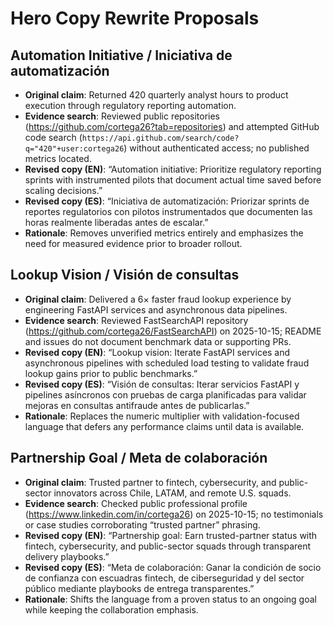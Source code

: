 # Hero Copy Rewrite Proposals

## Automation Initiative / Iniciativa de automatización
- **Original claim**: Returned 420 quarterly analyst hours to product execution through regulatory reporting automation.
- **Evidence search**: Reviewed public repositories (https://github.com/cortega26?tab=repositories) and attempted GitHub code search (`https://api.github.com/search/code?q="420"+user:cortega26`) without authenticated access; no published metrics located.
- **Revised copy (EN)**: “Automation initiative: Prioritize regulatory reporting sprints with instrumented pilots that document actual time saved before scaling decisions.”
- **Revised copy (ES)**: “Iniciativa de automatización: Priorizar sprints de reportes regulatorios con pilotos instrumentados que documenten las horas realmente liberadas antes de escalar.”
- **Rationale**: Removes unverified metrics entirely and emphasizes the need for measured evidence prior to broader rollout.

## Lookup Vision / Visión de consultas
- **Original claim**: Delivered a 6× faster fraud lookup experience by engineering FastAPI services and asynchronous data pipelines.
- **Evidence search**: Reviewed FastSearchAPI repository (https://github.com/cortega26/FastSearchAPI) on 2025-10-15; README and issues do not document benchmark data or supporting PRs.
- **Revised copy (EN)**: “Lookup vision: Iterate FastAPI services and asynchronous pipelines with scheduled load testing to validate fraud lookup gains prior to public benchmarks.”
- **Revised copy (ES)**: “Visión de consultas: Iterar servicios FastAPI y pipelines asíncronos con pruebas de carga planificadas para validar mejoras en consultas antifraude antes de publicarlas.”
- **Rationale**: Replaces the numeric multiplier with validation-focused language that defers any performance claims until data is available.

## Partnership Goal / Meta de colaboración
- **Original claim**: Trusted partner to fintech, cybersecurity, and public-sector innovators across Chile, LATAM, and remote U.S. squads.
- **Evidence search**: Checked public professional profile (https://www.linkedin.com/in/cortega26) on 2025-10-15; no testimonials or case studies corroborating “trusted partner” phrasing.
- **Revised copy (EN)**: “Partnership goal: Earn trusted-partner status with fintech, cybersecurity, and public-sector squads through transparent delivery playbooks.”
- **Revised copy (ES)**: “Meta de colaboración: Ganar la condición de socio de confianza con escuadras fintech, de ciberseguridad y del sector público mediante playbooks de entrega transparentes.”
- **Rationale**: Shifts the language from a proven status to an ongoing goal while keeping the collaboration emphasis.
